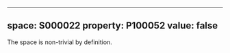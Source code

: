   ---
  space: S000022
  property: P100052
  value: false
  ---
  
  The space is non-trivial by definition.
